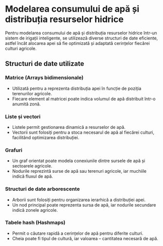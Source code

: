# Modelarea consumului de apă și distribuția resurselor hidrice

Pentru modelarea consumului de apă și distribuția resurselor hidrice într-un sistem de irigații inteligente, se utilizează diverse structuri de date eficiente, astfel încât alocarea apei să fie optimizată și adaptată cerințelor fiecărei culturi agricole.

## Structuri de date utilizate

### Matrice (Arrays bidimensionale)
- Utilizată pentru a reprezenta distribuția apei în funcție de poziția terenurilor agricole.
- Fiecare element al matricei poate indica volumul de apă distribuit într-o anumită zonă.

### Liste și vectori
- Listele permit gestionarea dinamică a resurselor de apă.
- Vectorii sunt folosiți pentru a stoca necesarul de apă al fiecărei culturi, facilitând optimizarea distribuției.

### Grafuri
- Un graf orientat poate modela conexiunile dintre sursele de apă și sectoarele agricole.
- Nodurile reprezintă surse de apă sau terenuri agricole, iar muchiile indică fluxul de apă.

### Structuri de date arborescente
- Arborii sunt folosiți pentru organizarea ierarhică a distribuției apei.
- Un nod principal poate reprezenta sursa de apă, iar nodurile secundare indică zonele agricole.

### Tabele hash (Hashmaps)
- Permit o căutare rapidă a cerințelor de apă pentru diferite culturi.
- Cheia poate fi tipul de cultură, iar valoarea – cantitatea necesară de apă.

